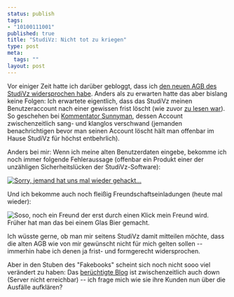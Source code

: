 ```yaml
--- 
status: publish
tags: 
- "10100111001"
published: true
title: "StudiVz: Nicht tot zu kriegen"
type: post
meta: 
  tags: ""
layout: post
---
```

Vor einiger Zeit hatte ich darüber gebloggt, dass ich <a href="http://fredericiana.de/archives/2007/03/16/tschuss-studivz/">den neuen AGB des StudiVz widersprochen habe</a>. Anders als zu erwarten hatte das aber bislang keine Folgen: Ich erwartete eigentlich, dass das StudiVz meinen Benutzeraccount nach einer gewissen frist löscht (wie zuvor <a href="http://www.heise.de/newsticker/meldung/86879">zu lesen war</a>). So geschehen bei <a href="http://fredericiana.de/archives/2007/03/16/tschuss-studivz/#comment-52680">Kommentator Sunnyman</a>, dessen Account zwischenzeitlich sang- und klanglos verschwand (jemanden benachrichtigen bevor man seinen Account löscht hält man offenbar im Hause StudiVz für höchst entbehrlich).

Anders bei mir: Wenn ich meine alten Benutzerdaten eingebe, bekomme ich noch immer folgende Fehleraussage (offenbar ein Produkt einer der unzähligen Sicherheitslücken der StudiVz-Software):

<a href='https://fredericiana.de/uploads/2007/05/studivz-sicherheitsloch.jpg' title='Sorry, jemand hat uns mal wieder gehackt…'><img src='https://fredericiana.de/uploads/2007/05/studivz-sicherheitsloch-small.jpg' alt='Sorry, jemand hat uns mal wieder gehackt…' /></a>

Und ich bekomme auch noch fleißig Freundschaftseinladungen (heute mal wieder):

<img src='http://fredericiana.de/uploads/2007/05/studivz-neuefreunde.jpg' alt='Soso, noch ein Freund der erst durch einen Klick mein Freund wird. Früher hat man das bei einem Glas Bier gemacht.' />

Ich wüsste gerne, ob man mir seitens StudiVz damit mitteilen möchte, dass die alten AGB wie von mir gewünscht nicht für mich gelten sollen -- immerhin habe ich denen ja frist- und formgerecht widersprochen.

Aber in den Stuben des "Fakebooks" scheint sich noch nicht sooo viel verändert zu haben: Das <a href="http://www.fixmbr.de/studivz-und-der-ccc/">berüchtigte Blog</a> ist zwischenzeitlich auch down (Server nicht erreichbar) -- ich frage mich wie sie ihre Kunden nun über die Ausfälle aufklären?
